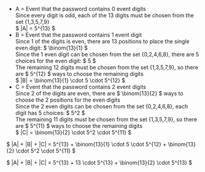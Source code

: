 <ul>
    <li> A = Event that the password contains 0 event digits <br/>
    Since every digit is odd, each of the 13 digits must be chosen from the set {1,3,5,7,9} <br/>
    $ |A| = 5^{13} $
    <li> B = Event that the password contains 1 event digit <br/>
    Since 1 of the digits is even, there are 13 positions to place the single even digit: $ \binom{13}{1} $ <br/>
    Since the 1 even digit can be chosen from the set {0,2,4,6,8}, there are 5 choices for the even digit: $ 5 $ <br/>
    The remaining 12 digits must be chosen from the set {1,3,5,7,9}, so there are $ 5^{12} $ ways to choose the remaining digits<br/> 
    $ |B| = \binom{13}{1} \cdot 5 \cdot 5^{12} $
    <li>  C = Event that the password contains 2 event digits <br/>
    Since 2 of the digits are even, there are $ \binom{13}{2} $ ways to choose the 2 positions for the even digits <br/>
    Since the 2 even digits can be chosen from the set {0,2,4,6,8}, each digit has 5 choices: $ 5^2 $ <br/>
    The remaining 11 digits must be chosen from the set {1,3,5,7,9}, so there are $ 5^{11} $ ways to choose the remaining digits <br/>
    $ |C| = \binom{13}{2} \cdot 5^2 \cdot 5^{11} $
</ul>

$ |A| + |B| + |C| = 5^{13} + \binom{13}{1} \cdot 5 \cdot 5^{12} + \binom{13}{2} \cdot 5^2 \cdot 5^{11} $

$ |A| + |B| + |C| = 5^{13} + 13 \cdot 5^{13} + \binom{13}{2} \cdot 5^{13} $

